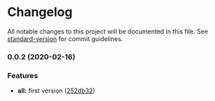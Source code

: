 # Changelog

All notable changes to this project will be documented in this file. See [standard-version](https://github.com/conventional-changelog/standard-version) for commit guidelines.

### 0.0.2 (2020-02-16)

### Features

- **all:** first version ([252db32](https://github.com/andyno/homebridge-millheat/commit/252db329c13339a82008dfbf907b9379f00a1c92))
